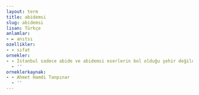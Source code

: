 ```yaml
---
layout: term
title: abidemsi
slug: abidemsi
lisan: Türkçe
anlamlar:
- ► anıtsı
ozellikler:
- - sıfat
ornekler:
- - İstanbul sadece abide ve abidemsi eserlerin bol olduğu şehir değildir.
  - ''
orneklerkaynak:
- - Ahmet Hamdi Tanpınar
  - ''
---
```

